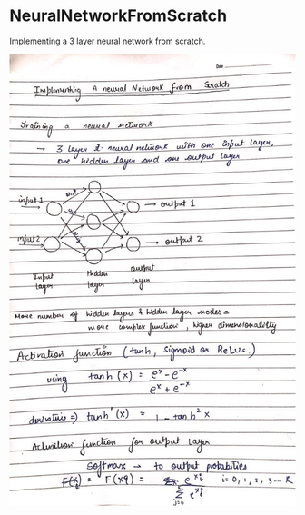 # NeuralNetworkFromScratch
Implementing a 3 layer neural network from scratch.

![alt text](https://github.com/samyak74/NeuralNetworkFromScratch/blob/master/1.jpeg)
